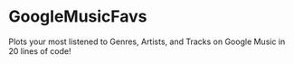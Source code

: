 # GoogleMusicFavs
Plots your most listened to Genres, Artists, and Tracks on Google Music in 20 lines of code!
